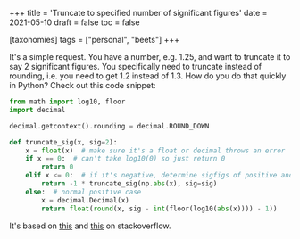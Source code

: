 +++
title = 'Truncate to specified number of significant figures'
date = 2021-05-10
draft = false
toc = false

[taxonomies]
tags = ["personal", "beets"]
+++

It's a simple request. You have a number, e.g. 1.25, and want to truncate it to say 2 significant figures. You specifically need to truncate instead of rounding, i.e. you need to get 1.2 instead of 1.3. How do you do that quickly in Python? Check out this code snippet:

```py
from math import log10, floor
import decimal

decimal.getcontext().rounding = decimal.ROUND_DOWN

def truncate_sig(x, sig=2):
    x = float(x)  # make sure it's a float or decimal throws an error
    if x == 0:  # can't take log10(0) so just return 0
        return 0
    elif x <= 0:  # if it's negative, determine sigfigs of positive and multiply by -1
        return -1 * truncate_sig(np.abs(x), sig=sig)
    else:  # normal positive case
        x = decimal.Decimal(x)
        return float(round(x, sig - int(floor(log10(abs(x)))) - 1))
```

It's based on [this](https://stackoverflow.com/a/3413529/10046967) and [this](https://stackoverflow.com/a/39165933/10046967) on stackoverflow.

